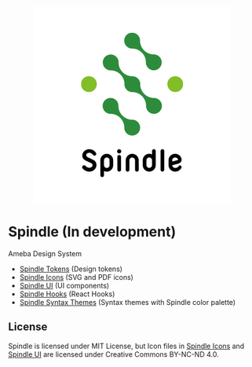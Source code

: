 <p align="center">
  <img alt="Spindle" src="./docs/images/spindle-logo.png" width="400">
</p>

# Spindle (In development)

Ameba Design System

- [Spindle Tokens](packages/spindle-tokens) (Design tokens)
- [Spindle Icons](packages/spindle-icons) (SVG and PDF icons)
- [Spindle UI](packages/spindle-ui) (UI components)
- [Spindle Hooks](packages/spindle-hooks) (React Hooks)
- [Spindle Syntax Themes](packages/spindle-syntax-themes) (Syntax themes with Spindle color palette)

## License

Spindle is licensed under MIT License, but Icon files in [Spindle Icons](https://github.com/openameba/spindle/tree/docs/license/packages/spindle-icons/dist) and [Spindle UI](https://github.com/openameba/spindle/tree/docs/license/packages/spindle-ui/src/Icon) are licensed under Creative Commons BY-NC-ND 4.0.
